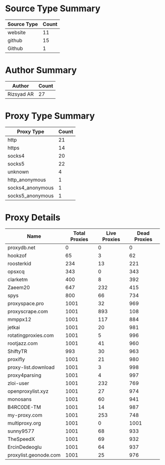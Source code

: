 # Source Type Summary

| Source Type | Count |
|-------------|-------|
| website | 11 |
| github | 15 |
| Github | 1 |


# Author Summary

| Author | Count |
|--------|-------|
| Rizsyad AR | 27 |


# Proxy Type Summary

| Proxy Type | Count |
|------------|-------|
| http | 21 |
| https | 14 |
| socks4 | 20 |
| socks5 | 22 |
| unknown | 4 |
| http_anonymous | 1 |
| socks4_anonymous | 1 |
| socks5_anonymous | 1 |


# Proxy Details

| Name | Total Proxies | Live Proxies | Dead Proxies |
|------|---------------|--------------|---------------|
| proxydb.net | 0 | 0 | 0 |
| hookzof | 65 | 3 | 62 |
| roosterkid | 234 | 13 | 221 |
| opsxcq | 343 | 0 | 343 |
| clarketm | 400 | 8 | 392 |
| Zaeem20 | 647 | 232 | 415 |
| spys | 800 | 66 | 734 |
| proxyspace.pro | 1001 | 32 | 969 |
| proxyscrape.com | 1001 | 893 | 108 |
| mmppx12 | 1001 | 117 | 884 |
| jetkai | 1001 | 20 | 981 |
| rotatingproxies.com | 1001 | 5 | 996 |
| rootjazz.com | 1001 | 41 | 960 |
| ShiftyTR | 993 | 30 | 963 |
| proxifly | 1001 | 21 | 980 |
| proxy-list.download | 1001 | 3 | 998 |
| proxy4parsing | 1001 | 4 | 997 |
| zloi-user | 1001 | 232 | 769 |
| openproxylist.xyz | 1001 | 27 | 974 |
| monosans | 1001 | 60 | 941 |
| B4RC0DE-TM | 1001 | 14 | 987 |
| my-proxy.com | 1001 | 253 | 748 |
| multiproxy.org | 1001 | 0 | 1001 |
| sunny9577 | 1001 | 68 | 933 |
| TheSpeedX | 1001 | 69 | 932 |
| ErcinDedeoglu | 1001 | 64 | 937 |
| proxylist.geonode.com | 1001 | 25 | 976 |
